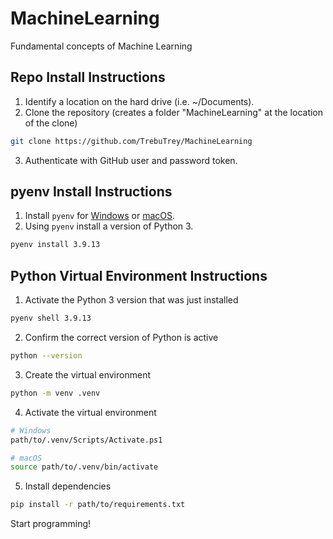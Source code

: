 # MachineLearning
Fundamental concepts of Machine Learning

## Repo Install Instructions

1. Identify a location on the hard drive (i.e. ~/Documents).
2. Clone the repository (creates a folder "MachineLearning" at the location of the clone)
```bash
git clone https://github.com/TrebuTrey/MachineLearning
```
3. Authenticate with GitHub user and password token.

## pyenv Install Instructions

1. Install `pyenv` for [Windows](https://github.com/pyenv/pyenv#windows) or [macOS](https://github.com/pyenv/pyenv#homebrew-in-macos).
2. Using `pyenv` install a version of Python 3.
```bash
pyenv install 3.9.13
```

## Python Virtual Environment Instructions

1. Activate the Python 3 version that was just installed
```bash
pyenv shell 3.9.13
```
2. Confirm the correct version of Python is active
```bash
python --version
```
3. Create the virtual environment
```bash
python -m venv .venv
```
4. Activate the virtual environment
```bash
# Windows
path/to/.venv/Scripts/Activate.ps1

# macOS
source path/to/.venv/bin/activate
```
5. Install dependencies
```bash
pip install -r path/to/requirements.txt
```

Start programming!

